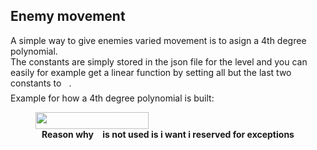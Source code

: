 <script src="https://polyfill.io/v3/polyfill.min.js?features=es6"></script>
<script id="MathJax-script" async src="https://cdn.jsdelivr.net/npm/mathjax@3/es5/tex-mml-chtml.js"></script>
## Enemy movement
A simple way to give enemies varied movement is to asign a 4th degree polynomial.  
The constants are simply stored in the json file for the level and you can easily for example get a 
linear function by setting all but the last two constants to <img src="https://rawgit.com/in	git@gitlab.liu.se:davdu153/tdp005_dogeater/main/svgs/29632a9bf827ce0200454dd32fc3be82.svg?invert_in_darkmode" align=middle width=8.219209349999991pt height=21.18721440000001pt/>.  
Example for how a 4th degree polynomial is built:
<figure>
<img src="https://rawgit.com/in	git@gitlab.liu.se:davdu153/tdp005_dogeater/main/svgs/32eb0404f1f155144c886f369abc66e8.svg?invert_in_darkmode" align=middle width=181.29923129999997pt height=26.76175259999998pt/>
<figcaption align = "center"><b> Reason why <img src="https://rawgit.com/in	git@gitlab.liu.se:davdu153/tdp005_dogeater/main/svgs/8cd34385ed61aca950a6b06d09fb50ac.svg?invert_in_darkmode" align=middle width=7.654137149999991pt height=14.15524440000002pt/> is not used is i want i reserved for exceptions </b>
</figcaption>
</figure>

